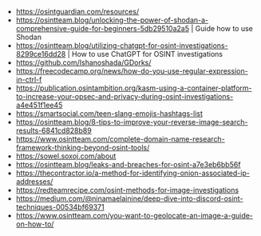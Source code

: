 - https://osintguardian.com/resources/
- https://osintteam.blog/unlocking-the-power-of-shodan-a-comprehensive-guide-for-beginners-5db29510a2a5 | Guide how to use Shodan
- https://osintteam.blog/utilizing-chatgpt-for-osint-investigations-8299ce16dd28 | How to use ChatGPT for OSINT investigations
- https://github.com/Ishanoshada/GDorks/
- https://freecodecamp.org/news/how-do-you-use-regular-expression-in-ctrl-f
- https://publication.osintambition.org/kasm-using-a-container-platform-to-increase-your-opsec-and-privacy-during-osint-investigations-a4e451f1ee45
- https://smartsocial.com/teen-slang-emojis-hashtags-list
- https://osintteam.blog/8-tips-to-improve-your-reverse-image-search-results-6841cd828b89
- https://www.osintteam.com/complete-domain-name-research-framework-thinking-beyond-osint-tools/
- https://sowel.soxoj.com/about
- https://osintteam.blog/leaks-and-breaches-for-osint-a7e3eb6bb56f
- https://thecontractor.io/a-method-for-identifying-onion-associated-ip-addresses/
- https://redteamrecipe.com/osint-methods-for-image-investigations
- https://medium.com/@ninamaelainine/deep-dive-into-discord-osint-techniques-00534bf69371
- https://www.osintteam.com/you-want-to-geolocate-an-image-a-guide-on-how-to/
